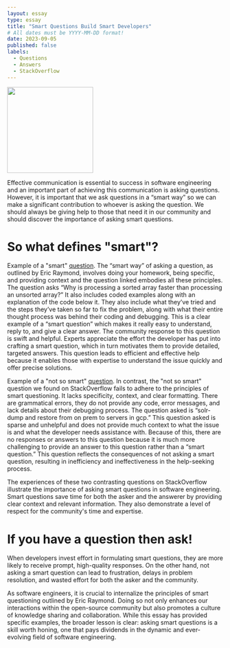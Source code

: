 ```yaml
---
layout: essay
type: essay
title: "Smart Questions Build Smart Developers"
# All dates must be YYYY-MM-DD format!
date: 2023-09-05
published: false
labels:
  - Questions
  - Answers
  - StackOverflow
---
```

<img width="200px" 
     class="rounded float-start pe-4" 
     src="https://insight.ieeeusa.org/wp-content/uploads/sites/2/2021/12/questions-1200.jpg" >
     
Effective communication is essential to success in software engineering and an important part of achieving this communication is asking questions. However, it is important that we ask questions in a “smart way” so we can make a significant contribution to whoever is asking the question. We should always be giving help to those that need it in our community and should discover the importance of asking smart questions.

# So what defines "smart"?
Example of a "smart" [question](https://stackoverflow.com/questions/11227809/why-is-processing-a-sorted-array-faster-than-processing-an-unsorted-array). The “smart way” of asking a question, as outlined by Eric Raymond, involves doing your homework, being specific, and providing context and the question linked embodies all these principles. The question asks “Why is processing a sorted array faster than processing an unsorted array?” It also includes coded examples along with an explanation of the code below it. They also include what they’ve tried and the steps they’ve taken so far to fix the problem, along with what their entire thought process was behind their coding and debugging. This is a clear example of a “smart question” which makes it really easy to understand, reply to, and give a clear answer.
The community response to this question is swift and helpful. Experts appreciate the effort the developer has put into crafting a smart question, which in turn motivates them to provide detailed, targeted answers. This question leads to efficient and effective help because it enables those with expertise to understand the issue quickly and offer precise solutions.

Example of a "not so smart" [question](https://stackoverflow.com/questions/77049905/solr-dump-and-restore-from-on-prem-to-servers-in-gcp). In contrast, the "not so smart" question we found on StackOverflow fails to adhere to the principles of smart questioning. It lacks specificity, context, and clear formatting. There are grammatical errors, they do not provide any code, error messages, and lack details about their debugging process. The question asked is “solr-dump and restore from on prem to servers in gcp.” This question asked is sparse and unhelpful and does not provide much context to what the issue is and what the developer needs assistance with. Because of this, there are no responses or answers to this question because it is much more challenging to provide an answer to this question rather than a “smart question.” This question reflects the consequences of not asking a smart question, resulting in inefficiency and ineffectiveness in the help-seeking process.

The experiences of these two contrasting questions on StackOverflow illustrate the importance of asking smart questions in software engineering. Smart questions save time for both the asker and the answerer by providing clear context and relevant information. They also demonstrate a level of respect for the community's time and expertise.

# If you have a question then ask!
When developers invest effort in formulating smart questions, they are more likely to receive prompt, high-quality responses. On the other hand, not asking a smart question can lead to frustration, delays in problem resolution, and wasted effort for both the asker and the community.

As software engineers, it is crucial to internalize the principles of smart questioning outlined by Eric Raymond. Doing so not only enhances our interactions within the open-source community but also promotes a culture of knowledge sharing and collaboration. While this essay has provided specific examples, the broader lesson is clear: asking smart questions is a skill worth honing, one that pays dividends in the dynamic and ever-evolving field of software engineering.
